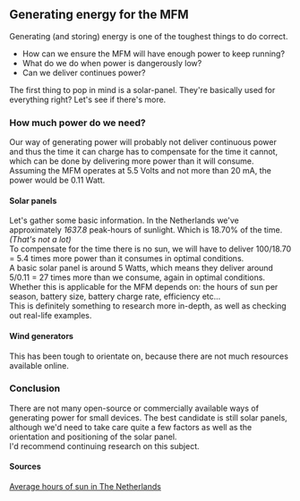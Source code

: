 Generating energy for the MFM
---

Generating (and storing) energy is one of the toughest things to do correct.

 - How can we ensure the MFM will have enough power to keep running?
 - What do we do when power is dangerously low?
 - Can we deliver continues power?

The first thing to pop in mind is a solar-panel. They're basically used for everything right? Let's see if there's more.

### How much power do we need?
Our way of generating power will probably not deliver continuous power and thus the time it can charge has to compensate for the time it cannot, which can be done by delivering more power than it will consume.  
Assuming the MFM operates at 5.5 Volts and not more than 20 mA, the power would be 0.11 Watt.

#### Solar panels
Let's gather some basic information. In the Netherlands we've approximately _1637.8_ peak-hours of sunlight. Which is 18.70% of the time. _(That's not a lot)_  
To compensate for the time there is no sun, we will have to deliver 100/18.70 = 5.4 times more power than it consumes in optimal conditions.  
A basic solar panel is around 5 Watts, which means they deliver around 5/0.11 = 27 times more than we consume, again in optimal conditions.  
Whether this is applicable for the MFM depends on: the hours of sun per season, battery size, battery charge rate, efficiency etc...  
This is definitely something to research more in-depth, as well as checking out real-life examples.

#### Wind generators
This has been tough to orientate on, because there are not much resources available online.

### Conclusion
There are not many open-source or commercially available ways of generating power for small devices. The best candidate is still solar panels, although we'd need to take care quite a few factors as well as the orientation and positioning of the solar panel.  
I'd recommend continuing research on this subject.

#### Sources
[Average hours of sun in The Netherlands](https://www.currentresults.com/Weather/Netherlands/sunshine-annual-average.php)
